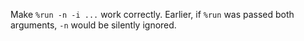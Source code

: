 Make ``%run -n -i ...`` work correctly. Earlier, if ``%run`` was passed both arguments, ``-n`` would be silently ignored.
